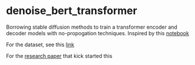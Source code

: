 # denoise_bert_transformer

Borrowing stable diffusion methods to train a transformer encoder and decoder models with no-propogation techniques. Inspired by this [notebook](https://github.com/ashishbamania/Tutorials-On-Artificial-Intelligence/blob/main/Training%20Without%20Backpropagation/NoPropDT_on_MNIST.ipynb) 

For the dataset, see this [link](https://www.kaggle.com/datasets/thedevastator/dbpedia-ontology-dataset)

For the [research paper](https://arxiv.org/abs/2503.24322) that kick started this
